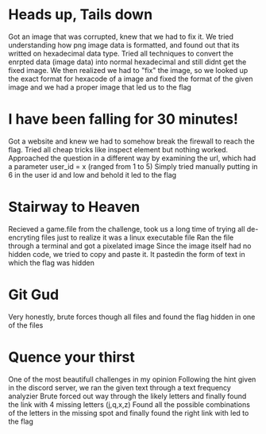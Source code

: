 # Heads up, Tails down
Got an image that was corrupted, knew that we had to fix it. We tried understanding how png image data is formatted, and found out that its writted on hexadecimal data type. 
Tried all techniques to convert the enrpted data (image data) into normal hexadecimal and still didnt get the fixed image.
We then realized we had to "fix" the image, so we looked up the exact format for hexacode of a image and fixed the format of the given image and we had a proper image that led us to the flag


# I have been falling for 30 minutes!
Got a website and knew we had to somehow break the firewall to reach the flag.
Tried all cheap tricks like inspect element but nothing worked.
Approached the question in a different way by examining the url, which had a parameter user_id = x (ranged from 1 to 5)
Simply tried manually putting in 6 in the user id and low and behold it led to the flag


# Stairway to Heaven
Recieved a game.file from the challenge, took us a long time of trying all de-encryting files just to realize it was a linux executable file
Ran the file through a terminal and got a pixelated image
Since the image itself had no hidden code, we tried to copy and paste it.
It pastedin the form of text in which the flag was hidden


# Git Gud
Very honestly, brute forces though all files and found the flag hidden in one of the files


# Quence your thirst
One of the most beautifull challenges in my opinion
Following the hint given in the discord server, we ran the given text through a text frequency analyzier
Brute forced out way through the likely letters and finally found the link with 4 missing letters (j,q,x,z)
Found all the possible combinations of the letters in the missing spot and finally found the right link with led to the flag
